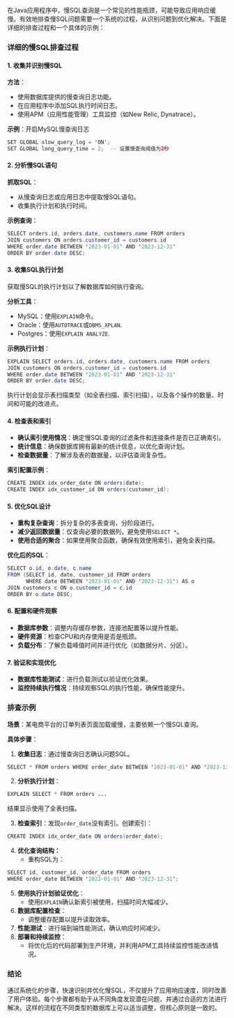 在Java应用程序中，慢SQL查询是一个常见的性能瓶颈，可能导致应用响应缓慢。有效地排查慢SQL问题需要一个系统的过程，从识别问题到优化解决。下面是详细的排查过程和一个具体的示例：

### 详细的慢SQL排查过程

#### 1. 收集并识别慢SQL

**方法**：

+ 使用数据库提供的慢查询日志功能。
+ 在应用程序中添加SQL执行时间日志。
+ 使用APM（应用性能管理）工具监控（如New Relic, Dynatrace）。

**示例**：开启MySQL慢查询日志

```java
SET GLOBAL slow_query_log = 'ON';  
SET GLOBAL long_query_time = 2;  -- 设置慢查询阈值为2秒
```

#### 2. 分析慢SQL语句

**抓取SQL**：

+ 从慢查询日志或应用日志中提取慢SQL语句。
+ 收集执行计划和执行时间。

**示例查询**：

```java
SELECT orders.id, orders.date, customers.name FROM orders  
JOIN customers ON orders.customer_id = customers.id  
WHERE order.date BETWEEN '2023-01-01' AND '2023-12-31'  
ORDER BY order.date DESC;
```

#### 3. 收集SQL执行计划

获取慢SQL的执行计划以了解数据库如何执行查询。

**分析工具**：

+ MySQL：使用`EXPLAIN`命令。
+ Oracle：使用`AUTOTRACE`或`DBMS_XPLAN`.
+ Postgres：使用`EXPLAIN ANALYZE`.

**示例执行计划**：

```java
EXPLAIN SELECT orders.id, orders.date, customers.name FROM orders  
JOIN customers ON orders.customer_id = customers.id  
WHERE order.date BETWEEN '2023-01-01' AND '2023-12-31'  
ORDER BY order.date DESC;
```

执行计划会显示表扫描类型（如全表扫描、索引扫描），以及各个操作的数量、时间和可能的改进点。

#### 4. 检查表和索引

+ **确认索引使用情况**：确定慢SQL查询的过滤条件和连接条件是否已正确索引。
+ **统计信息**：确保数据库拥有最新的统计信息，以优化查询计划。
+ **检查数据量**：了解涉及表的数据量，以评估查询复杂性。

**索引配置示例**：

```java
CREATE INDEX idx_order_date ON orders(date);  
CREATE INDEX idx_customer_id ON orders(customer_id);
```

#### 5. 优化SQL设计

+ **重构复杂查询**：拆分复杂的多表查询，分阶段进行。
+ **减少返回数据量**：仅查询必要的数据列，避免使用`SELECT *`。
+ **使用合适的聚合**：如果使用聚合函数，确保有效使用索引，避免全表扫描。

**优化后的SQL**：

```java
SELECT o.id, o.date, c.name   
FROM (SELECT id, date, customer_id FROM orders   
      WHERE date BETWEEN '2023-01-01' AND '2023-12-31') AS o  
JOIN customers c ON o.customer_id = c.id  
ORDER BY o.date DESC;
```

#### 6. 配置和硬件观察

+ **数据库参数**：调整内存缓存参数，连接池配置等以提升性能。
+ **硬件资源**：检查CPU和内存使用是否是瓶颈。
+ **负载分布**：了解负载峰值时间并进行优化（如数据分片、分区）。

#### 7. 验证和实现优化

+ **数据库性能测试**：进行负载测试以验证优化效果。
+ **监控持续执行情况**：持续观察SQL的执行性能，确保性能提升。

### 排查示例

**场景**：某电商平台的订单列表页面加载缓慢，主要依赖一个慢SQL查询。

**具体步骤**：

1. **收集日志**：通过慢查询日志确认问题SQL。

```java
SELECT * FROM orders WHERE order_date BETWEEN '2023-01-01' AND '2023-12-31';
```

2. **分析执行计划**：

```java
EXPLAIN SELECT * FROM orders ...
```

结果显示使用了全表扫描。

3. **检查索引**：发现`order_date`没有索引。创建索引：

```java
CREATE INDEX idx_order_date ON orders(order_date);
```

4. **优化查询结构：**
    + 重构SQL为：

```java
SELECT id, customer_id, order_date FROM orders  
WHERE order_date BETWEEN '2023-01-01' AND '2023-12-31';
```

5. **使用执行计划验证优化**：
    + 使用`EXPLAIN`确认新索引被使用，扫描时间大幅减少。
6. **数据库配置检查**：
    + 调整缓存配置以提升读取效率。
7. **性能测试**：进行端到端性能测试，确认响应时间减少。
8. **部署和持续监控**：
    + 将优化后的代码部署到生产环境，并利用APM工具持续监控性能改进情况。

### 结论

通过系统化的步骤，快速识别并优化慢SQL，不仅提升了应用响应速度，同时改善了用户体验。每个步骤都有助于从不同角度发现潜在问题，并通过合适的方法进行解决。这样的流程在不同类型的数据库上可以适当调整，但核心原则是一致的。
